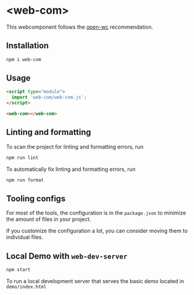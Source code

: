 # \<web-com>

This webcomponent follows the [open-wc](https://github.com/open-wc/open-wc) recommendation.

## Installation

```bash
npm i web-com
```

## Usage

```html
<script type="module">
  import 'web-com/web-com.js';
</script>

<web-com></web-com>
```

## Linting and formatting

To scan the project for linting and formatting errors, run

```bash
npm run lint
```

To automatically fix linting and formatting errors, run

```bash
npm run format
```


## Tooling configs

For most of the tools, the configuration is in the `package.json` to minimize the amount of files in your project.

If you customize the configuration a lot, you can consider moving them to individual files.

## Local Demo with `web-dev-server`

```bash
npm start
```

To run a local development server that serves the basic demo located in `demo/index.html`
